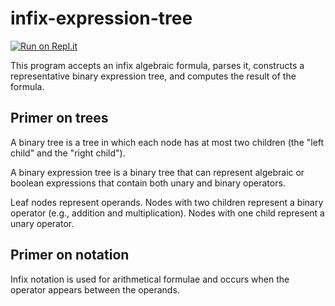 # infix-expression-tree

[![Run on Repl.it](https://repl.it/badge/github/kevinmichaelchen/infix-expression-tree)](https://repl.it/github/kevinmichaelchen/infix-expression-tree)

This program accepts an infix algebraic formula, parses it,
constructs a representative binary expression tree,
and computes the result of the formula.

## Primer on trees
A binary tree is a tree in which each node has at most two children (the "left child" and the "right child").

A binary expression tree is a binary tree that can represent algebraic or boolean expressions that contain both unary and binary operators.

Leaf nodes represent operands.
Nodes with two children represent a binary operator (e.g., addition and multiplication).
Nodes with one child represent a unary operator.

## Primer on notation
Infix notation is used for arithmetical formulae and occurs when the operator appears between the operands.